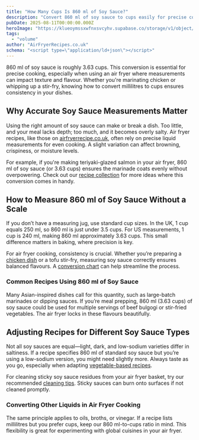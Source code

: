 ```yaml
---
title: "How Many Cups Is 860 ml of Soy Sauce?"
description: "Convert 860 ml of soy sauce to cups easily for precise cooking and baking. Perfect for air fryer recipes!"
pubDate: 2025-08-11T00:00:00.000Z
heroImage: "https://klueoymssxwfnxsvcyhv.supabase.co/storage/v1/object/public/md/how-many-cups-is-860-ml-of-soy-sauce-8e3cc374.webp"
tags:
  - "volume"
author: "AirFryerRecipes.co.uk"
schema: "<script type=\"application/ld+json\"></script>"
---
```


<p>860 ml of soy sauce is roughly 3.63 cups. This conversion is essential for precise cooking, especially when using an air fryer where measurements can impact texture and flavour. Whether you're marinating chicken or whipping up a stir-fry, knowing how to convert millilitres to cups ensures consistency in your dishes.</p>

<h2>Why Accurate Soy Sauce Measurements Matter</h2>  
<p>Using the right amount of soy sauce can make or break a dish. Too little, and your meal lacks depth; too much, and it becomes overly salty. Air fryer recipes, like those on <a href=https://www.airfryerrecipe.co.uk>airfryerrecipe.co.uk</a>, often rely on precise liquid measurements for even cooking. A slight variation can affect browning, crispiness, or moisture levels.</p>  
<p>For example, if you're making teriyaki-glazed salmon in your air fryer, 860 ml of soy sauce (or 3.63 cups) ensures the marinade coats evenly without overpowering. Check out our <a href=https://www.airfryerrecipe.co.uk/recipes>recipe collection</a> for more ideas where this conversion comes in handy.</p>  

<h2>How to Measure 860 ml of Soy Sauce Without a Scale</h2>  
<p>If you don’t have a measuring jug, use standard cup sizes. In the UK, 1 cup equals 250 ml, so 860 ml is just under 3.5 cups. For US measurements, 1 cup is 240 ml, making 860 ml approximately 3.63 cups. This small difference matters in baking, where precision is key.</p>  
<p>For air fryer cooking, consistency is crucial. Whether you’re preparing a <a href=https://www.airfryerrecipe.co.uk/recipe-category/chicken>chicken dish</a> or a tofu stir-fry, measuring soy sauce correctly ensures balanced flavours. A <a href=https://www.airfryerrecipe.co.uk/air-fryer-conversion-chart>conversion chart</a> can help streamline the process.</p>  

<h3>Common Recipes Using 860 ml of Soy Sauce</h3>  
<p>Many Asian-inspired dishes call for this quantity, such as large-batch marinades or dipping sauces. If you’re meal prepping, 860 ml (3.63 cups) of soy sauce could be used for multiple servings of beef bulgogi or stir-fried vegetables. The air fryer locks in these flavours beautifully.</p>  

<h2>Adjusting Recipes for Different Soy Sauce Types</h2>  
<p>Not all soy sauces are equal—light, dark, and low-sodium varieties differ in saltiness. If a recipe specifies 860 ml of standard soy sauce but you’re using a low-sodium version, you might need slightly more. Always taste as you go, especially when adapting <a href=https://www.airfryerrecipe.co.uk/recipe-category/vegetables>vegetable-based recipes</a>.</p>  
<p>For cleaning sticky soy sauce residues from your air fryer basket, try our recommended <a href=https://www.airfryerrecipe.co.uk/air-fryer-cleaner>cleaning tips</a>. Sticky sauces can burn onto surfaces if not cleaned promptly.</p>  

<h3>Converting Other Liquids in Air Fryer Cooking</h3>  
<p>The same principle applies to oils, broths, or vinegar. If a recipe lists millilitres but you prefer cups, keep our 860 ml-to-cups ratio in mind. This flexibility is great for experimenting with global cuisines in your air fryer.</p>
